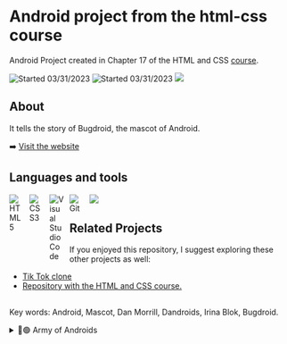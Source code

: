 # Android project from the html-css course 

Android Project created in Chapter 17 of the HTML and CSS [course](https://github.com/guilhermemoraes1/html-css).

![Started 03/31/2023](https://img.shields.io/badge/Started-03%2F31%2F2023-2fa866)
![Started 03/31/2023](https://img.shields.io/badge/Finished-03%2F31%2F2023-2fa866)
<a  href="https://twitter.com/guilhermemorae_" target="_blank"><img src="https://img.shields.io/badge/-Twitter-%231DA1F2?logo=twitter&logoColor=white" target="_blank"></a>



## About
  It tells the story of Bugdroid, the mascot of Android.

:arrow_right:  [Visit the website](https://guilhermemoraes1.github.io/projeto-android/)

## Languages and tools
<div>
  <img align="left" alt="HTML5" width="26px" src="https://cdn.jsdelivr.net/gh/devicons/devicon/icons/html5/html5-original.svg" style="padding-right:10px;" />
  <img align="left" alt="CSS3" width="26px" src="https://cdn.jsdelivr.net/gh/devicons/devicon/icons/css3/css3-original.svg" style="padding-right:10px;" />
   <img align="left" alt="Visual Studio Code" width="26px" src="https://cdn.jsdelivr.net/gh/devicons/devicon/icons/vscode/vscode-original.svg" style="padding-right:10px;" />
  <img align="left" alt="Git" width="26px" src="https://cdn.jsdelivr.net/gh/devicons/devicon/icons/git/git-original.svg" style="padding-right:10px;" />
  <picture >
    <source
      srcset="https://user-images.githubusercontent.com/3369400/139447912-e0f43f33-6d9f-45f8-be46-2df5bbc91289.png"
      media="(prefers-color-scheme: dark)"
    />
    <source
      srcset="https://user-images.githubusercontent.com/3369400/139448065-39a229ba-4b06-434b-bc67-616e2ed80c8f.png"
      media="(prefers-color-scheme: light), (prefers-color-scheme: no-preference)"
    />
    <img src="https://user-images.githubusercontent.com/3369400/139447912-e0f43f33-6d9f-45f8-be46-2df5bbc91289.png" width="26px" />
  </picture>
</div>

## Related Projects
If you enjoyed this repository, I suggest exploring these other projects as well:
- [Tik Tok clone](https://github.com/guilhermemoraes1/TikTokClone)
- [Repository with the HTML and CSS course.](https://github.com/guilhermemoraes1/html-css)

## 

Key words: Android, Mascot, Dan Morrill, Dandroids, Irina Blok, Bugdroid.
<details>
  <summary>🤖🟢 Army of Androids</summary>
  <br>
  <img align="left" src="https://github.com/guilhermemoraes1/projeto-android/blob/main/imagens/1298724_android_icon.png" width="30px"> 
  <img align="left" src="https://github.com/guilhermemoraes1/projeto-android/blob/main/imagens/1298724_android_icon.png" width="30px"> 
  <img align="left" src="https://github.com/guilhermemoraes1/projeto-android/blob/main/imagens/1298724_android_icon.png" width="30px"> 
  <img align="left" src="https://github.com/guilhermemoraes1/projeto-android/blob/main/imagens/1298724_android_icon.png" width="30px"> 
  <img align="left" src="https://github.com/guilhermemoraes1/projeto-android/blob/main/imagens/1298724_android_icon.png" width="30px">
  <img align="left" src="https://github.com/guilhermemoraes1/projeto-android/blob/main/imagens/1298724_android_icon.png" width="30px">
  <img align="left" src="https://github.com/guilhermemoraes1/projeto-android/blob/main/imagens/1298724_android_icon.png" width="30px">
  <img align="left" src="https://github.com/guilhermemoraes1/projeto-android/blob/main/imagens/1298724_android_icon.png" width="30px">
  <img align="left" src="https://github.com/guilhermemoraes1/projeto-android/blob/main/imagens/1298724_android_icon.png" width="30px"> 
  <img src="https://github.com/guilhermemoraes1/projeto-android/blob/main/imagens/1298724_android_icon.png" width="30px">
</details>
